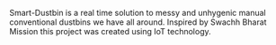 Smart-Dustbin is a real time solution to messy and unhygenic manual conventional dustbins we have all around.
Inspired by Swachh Bharat Mission this project was created using IoT technology.
